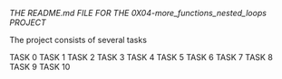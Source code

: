 *THE README.md FILE FOR THE 0X04-more_functions_nested_loops PROJECT*

The project consists of several tasks

TASK 0
TASK 1
TASK 2
TASK 3
TASK 4
TASK 5
TASK 6
TASK 7
TASK 8
TASK 9
TASK 10

